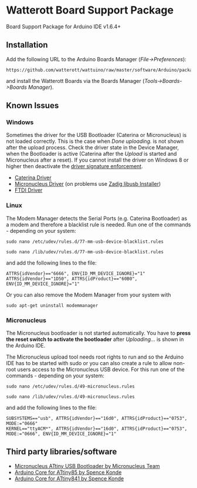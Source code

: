 # Watterott Board Support Package
Board Support Package for Arduino IDE v1.6.4+


## Installation

Add the following URL to the Arduino Boards Manager (*File->Preferences*):
```
https://github.com/watterott/wattuino/raw/master/software/Arduino/package_watterott_index.json
```
and install the Watterott Boards via the Boards Manager (*Tools->Boards->Boards Manager*).


## Known Issues

### Windows
Sometimes the driver for the USB Bootloader (Caterina or Micronucleus) is not loaded correctly.
This is the case when *Done uploading.* is not shown after the upload process.
Check the driver state in the Device Manager, when the Bootloader is active (Caterina after the *Upload* is started and Micronucleus after a reset).
If you cannot install the driver on Windows 8 or higher then deactivate the [driver signature enforcement](https://learn.sparkfun.com/tutorials/disabling-driver-signature-on-windows-8/disabling-signed-driver-enforcement-on-windows-8).
* [Caterina Driver](https://github.com/watterott/wattuino/raw/master/software/Caterina/driver.zip)
* [Micronucleus Driver](https://github.com/watterott/wattuino/raw/master/software/Micronucleus/driver.zip) (on problems use [Zadig libusb Installer](https://github.com/micronucleus/micronucleus/tree/master/windows_driver_installer))
* [FTDI Driver](http://www.ftdichip.com/Drivers/VCP.htm)

### Linux
The Modem Manager detects the Serial Ports (e.g. Caterina Bootloader) as a modem and therefore a blacklist rule is needed.
Run one of the commands - depending on your system:

```sudo nano /etc/udev/rules.d/77-mm-usb-device-blacklist.rules```

```sudo nano /lib/udev/rules.d/77-mm-usb-device-blacklist.rules```

and add the following lines to the file:
```
ATTRS{idVendor}=="6666", ENV{ID_MM_DEVICE_IGNORE}="1"
ATTRS{idVendor}=="1D50", ATTRS{idProduct}=="60B0", ENV{ID_MM_DEVICE_IGNORE}="1"
```

Or you can also remove the Modem Manager from your system with
```
sudo apt-get uninstall modemmanager
```

### Micronucleus
The Micronucleus bootloader is not started automatically. You have to **press the reset switch to activate the bootloader** after *Uploading...* is shown in the Arduino IDE.

The Micronucleus upload tool needs root rights to run and so the Arduino IDE has to be started with sudo or you can also create a rule to allow non-root users access to the Micronucleus USB device.
For this run one of the commands - depending on your system:

```sudo nano /etc/udev/rules.d/49-micronucleus.rules```

```sudo nano /lib/udev/rules.d/49-micronucleus.rules```

and add the following lines to the file:
```
SUBSYSTEMS=="usb", ATTRS{idVendor}=="16d0", ATTRS{idProduct}=="0753", MODE:="0666"
KERNEL=="ttyACM*", ATTRS{idVendor}=="16d0", ATTRS{idProduct}=="0753", MODE:="0666", ENV{ID_MM_DEVICE_IGNORE}="1"
```


## Third party libraries/software
* [Micronucleus ATtiny USB Bootloader by Micronucleus Team](https://github.com/micronucleus/micronucleus)
* [Arduino Core for ATtiny85 by Spence Konde](https://github.com/SpenceKonde/ATTinyCore)
* [Arduino Core for ATtiny841 by Spence Konde](https://github.com/SpenceKonde/arduino-tiny-841)
